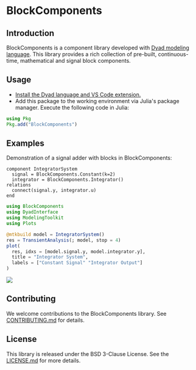 # BlockComponents

## Introduction

BlockComponents is a component library developed with [Dyad modeling language](help.juliahub.com/dyad).
This library provides a rich collection of pre-built, continuous-time, mathematical and signal block components.

## Usage

- [Install the Dyad language and VS Code extension.](https://help.juliahub.com/dyad/dev/installation)
- Add this package to the working environment via Julia's package manager. Execute the following code in Julia:

```julia
using Pkg
Pkg.add("BlockComponents")
```

## Examples

Demonstration of a signal adder with blocks in BlockComponents:
```dyad
component IntegratorSystem
  signal = BlockComponents.Constant(k=2)
  integrator = BlockComponents.Integrator()
relations
  connect(signal.y, integrator.u)
end
```

```julia
using BlockComponents
using DyadInterface
using ModelingToolkit
using Plots

@mtkbuild model = IntegratorSystem()
res = TransientAnalysis(; model, stop = 4)
plot(
  res, idxs = [model.signal.y, model.integrator.y],
  title = "Integrator System",
  labels = ["Constant Signal" "Integrator Output"]
)
```

![](https://github.com/user-attachments/assets/274c3892-b77b-4a89-8ded-4783b974c95c)


## Contributing

We welcome contributions to the BlockComponents library. See [CONTRIBUTING.md](./CONTRIBUTING.md) for details.

## License

This library is released under the BSD 3-Clause License. See the [LICENSE.md](./LICENSE.md) for more details.
